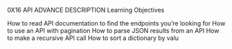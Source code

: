 0X16 API ADVANCE
DESCRIPTION
Learning Objectives

How to read API documentation to find the endpoints you’re looking for
How to use an API with pagination
How to parse JSON results from an API
How to make a recursive API call
How to sort a dictionary by valu
